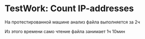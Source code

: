 # TestWork: Count IP-addresses
На протестированной машине анализ файла выполняется за 2ч

Из этого времени само чтение файла занимает 1ч 10мин
